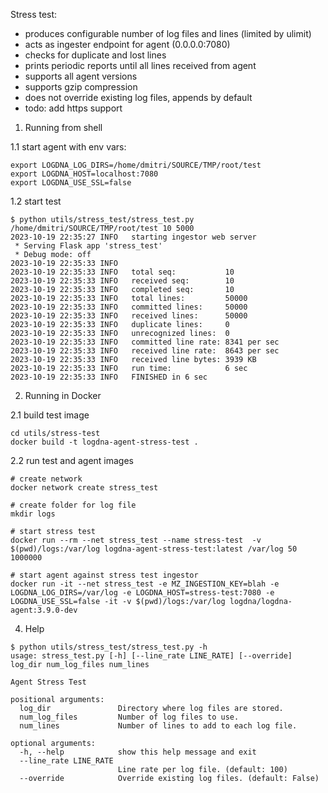 Stress test:
- produces configurable number of log files and lines (limited by ulimit)
- acts as ingester endpoint for agent (0.0.0.0:7080)
- checks for duplicate and lost lines
- prints periodic reports until all lines received from agent
- supports all agent versions
- supports gzip compression
- does not override existing log files, appends by default
- todo: add https support

1. Running from shell

1.1 start agent with env vars:
```
export LOGDNA_LOG_DIRS=/home/dmitri/SOURCE/TMP/root/test
export LOGDNA_HOST=localhost:7080
export LOGDNA_USE_SSL=false
```

1.2 start test
```
$ python utils/stress_test/stress_test.py /home/dmitri/SOURCE/TMP/root/test 10 5000
2023-10-19 22:35:27 INFO   starting ingestor web server
 * Serving Flask app 'stress_test'
 * Debug mode: off
2023-10-19 22:35:33 INFO
2023-10-19 22:35:33 INFO   total seq:           10
2023-10-19 22:35:33 INFO   received seq:        10
2023-10-19 22:35:33 INFO   completed seq:       10
2023-10-19 22:35:33 INFO   total lines:         50000
2023-10-19 22:35:33 INFO   committed lines:     50000
2023-10-19 22:35:33 INFO   received lines:      50000
2023-10-19 22:35:33 INFO   duplicate lines:     0
2023-10-19 22:35:33 INFO   unrecognized lines:  0
2023-10-19 22:35:33 INFO   committed line rate: 8341 per sec
2023-10-19 22:35:33 INFO   received line rate:  8643 per sec
2023-10-19 22:35:33 INFO   received line bytes: 3939 KB
2023-10-19 22:35:33 INFO   run time:            6 sec
2023-10-19 22:35:33 INFO   FINISHED in 6 sec
```

2. Running in Docker

2.1 build test image
```
cd utils/stress-test
docker build -t logdna-agent-stress-test .
```

2.2 run test and agent images
```
# create network
docker network create stress_test

# create folder for log file
mkdir logs

# start stress test
docker run --rm --net stress_test --name stress-test  -v $(pwd)/logs:/var/log logdna-agent-stress-test:latest /var/log 50 1000000

# start agent against stress test ingestor
docker run -it --net stress_test -e MZ_INGESTION_KEY=blah -e LOGDNA_LOG_DIRS=/var/log -e LOGDNA_HOST=stress-test:7080 -e LOGDNA_USE_SSL=false -it -v $(pwd)/logs:/var/log logdna/logdna-agent:3.9.0-dev
```

4. Help
```
$ python utils/stress_test/stress_test.py -h
usage: stress_test.py [-h] [--line_rate LINE_RATE] [--override] log_dir num_log_files num_lines

Agent Stress Test

positional arguments:
  log_dir               Directory where log files are stored.
  num_log_files         Number of log files to use.
  num_lines             Number of lines to add to each log file.

optional arguments:
  -h, --help            show this help message and exit
  --line_rate LINE_RATE
                        Line rate per log file. (default: 100)
  --override            Override existing log files. (default: False)
```
